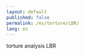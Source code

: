 ```yaml
---
layout: default
published: false
permalink: /es/torture/LBR/
lang: es
---
```


torture analysis LBR
